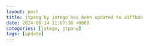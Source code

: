 ```yaml
---
layout: post
title: jtpang by jotego has been updated to a1ffbab
date: 2024-06-14 11:07:38 +0000
categories: [jotego, jtpang]
tags: [update]
---
```


